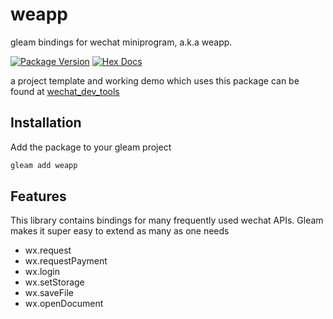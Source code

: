 # weapp

gleam bindings for wechat miniprogram, a.k.a weapp.

[![Package Version](https://img.shields.io/hexpm/v/weapp)](https://hex.pm/packages/weapp)
[![Hex Docs](https://img.shields.io/badge/hex-docs-ffaff3)](https://hexdocs.pm/weapp/)

a project template and working demo which uses this package
can be found at [wechat_dev_tools](https://github.com/kaiwu/wechat_dev_tools)

## Installation

Add the package to your gleam project

```sh
gleam add weapp
```

## Features

This library contains bindings for many frequently used wechat APIs. Gleam makes it
super easy to extend as many as one needs

- wx.request
- wx.requestPayment
- wx.login
- wx.setStorage
- wx.saveFile
- wx.openDocument

